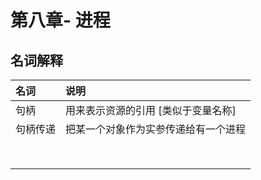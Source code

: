 # 第八章- 进程
## 名词解释

| 名词 | 说明 |
| :- | :- |
| 句柄 | 用来表示资源的引用 [类似于变量名称] |
| 句柄传递 | 把某一个对象作为实参传递给有一个进程 |
|  |  |
|  |  |
|  |  |
|  |  |
|  |  |
|  |  |
|  |  |
|  |  |